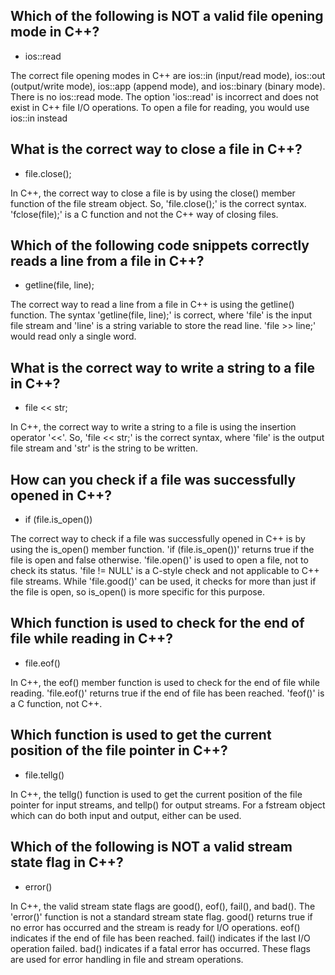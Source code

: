 ## Which of the following is NOT a valid file opening mode in C++?
- ios::read

The correct file opening modes in C++ are ios::in (input/read mode), ios::out (output/write mode), ios::app (append mode), and ios::binary (binary mode). There is no ios::read mode. The option 'ios::read' is incorrect and does not exist in C++ file I/O operations. To open a file for reading, you would use ios::in instead

## What is the correct way to close a file in C++?
- file.close();

In C++, the correct way to close a file is by using the close() member function of the file stream object. So, 'file.close();' is the correct syntax. 'fclose(file);' is a C function and not the C++ way of closing files.

## Which of the following code snippets correctly reads a line from a file in C++?
- getline(file, line);

The correct way to read a line from a file in C++ is using the getline() function. The syntax 'getline(file, line);' is correct, where 'file' is the input file stream and 'line' is a string variable to store the read line. 'file >> line;' would read only a single word. 

## What is the correct way to write a string to a file in C++?
- file << str;

In C++, the correct way to write a string to a file is using the insertion operator '<<'. So, 'file << str;' is the correct syntax, where 'file' is the output file stream and 'str' is the string to be written.

## How can you check if a file was successfully opened in C++?
- if (file.is_open())

The correct way to check if a file was successfully opened in C++ is by using the is_open() member function. 'if (file.is_open())' returns true if the file is open and false otherwise. 'file.open()' is used to open a file, not to check its status. 'file != NULL' is a C-style check and not applicable to C++ file streams. While 'file.good()' can be used, it checks for more than just if the file is open, so is_open() is more specific for this purpose.

## Which function is used to check for the end of file while reading in C++?
- file.eof()

In C++, the eof() member function is used to check for the end of file while reading. 'file.eof()' returns true if the end of file has been reached. 'feof()' is a C function, not C++.

## Which function is used to get the current position of the file pointer in C++?
- file.tellg()

In C++, the tellg() function is used to get the current position of the file pointer for input streams, and tellp() for output streams. For a fstream object which can do both input and output, either can be used. 

## Which of the following is NOT a valid stream state flag in C++?
- error()

In C++, the valid stream state flags are good(), eof(), fail(), and bad(). The 'error()' function is not a standard stream state flag. good() returns true if no error has occurred and the stream is ready for I/O operations. eof() indicates if the end of file has been reached. fail() indicates if the last I/O operation failed. bad() indicates if a fatal error has occurred. These flags are used for error handling in file and stream operations.